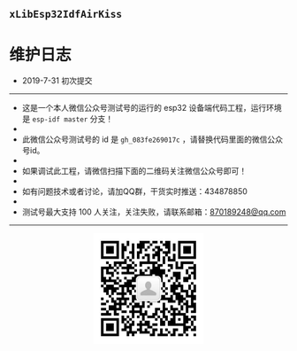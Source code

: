 
## `xLibEsp32IdfAirKiss`

# 维护日志

- 2019-7-31 初次提交

----------


 - 这是一个本人微信公众号测试号的运行的 esp32 设备端代码工程，运行环境是 `esp-idf master` 分支！
 - 
 - 此微信公众号测试号的 id 是 `gh_083fe269017c` ，请替换代码里面的微信公众号id。
 - 
 - 如果调试此工程，请微信扫描下面的二维码关注微信公众号即可！
 - 
 - 如有问题技术或者讨论，请加QQ群，干货实时推送：434878850
 - 
 - 测试号最大支持 100 人关注，关注失败，请联系邮箱：870189248@qq.com



----------


<p align="center">
  <img src="png/wechat.jpg" width="200px" height="200px" alt="Banner" />
</p>

